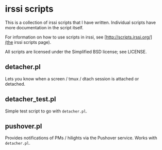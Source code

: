 # irssi scripts

This is a collection of irssi scripts that I have written.
Individual scripts have more documentation in the script itself.

For information on how to use scripts in irssi, see [http://scripts.irssi.org/](the irssi scripts page).

All scripts are licensed under the Simplified BSD license; see LICENSE.

## detacher.pl

Lets you know when a screen / tmux / dtach session is attached or detached.

## detacher_test.pl

Simple test script to go with `detacher.pl`.

## pushover.pl

Provides notifications of PMs / hilights via the Pushover service. Works with `detacher.pl`.
